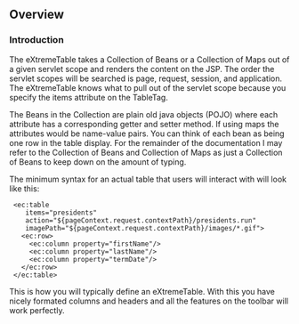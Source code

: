 ## Overview ##

### Introduction ###

The eXtremeTable takes a Collection of Beans or a Collection of Maps out of a given servlet scope and renders the content on the JSP. The order the servlet scopes will be searched is page, request, session, and application. The eXtremeTable knows what to pull out of the servlet scope because you specify the items attribute on the TableTag.

The Beans in the Collection are plain old java objects (POJO) where each attribute has a corresponding getter and setter method. If using maps the attributes would be name-value pairs. You can think of each bean as being one row in the table display. For the remainder of the documentation I may refer to the Collection of Beans and Collection of Maps as just a Collection of Beans to keep down on the amount of typing.

The minimum syntax for an actual table that users will interact with will look like this:

```
 <ec:table 
    items="presidents"
    action="${pageContext.request.contextPath}/presidents.run"
    imagePath="${pageContext.request.contextPath}/images/*.gif">
   <ec:row>
     <ec:column property="firstName"/>
     <ec:column property="lastName"/> 
     <ec:column property="termDate"/> 
   </ec:row>
 </ec:table>
```

This is how you will typically define an eXtremeTable. With this you have nicely formated columns and headers and all the features on the toolbar will work perfectly.
